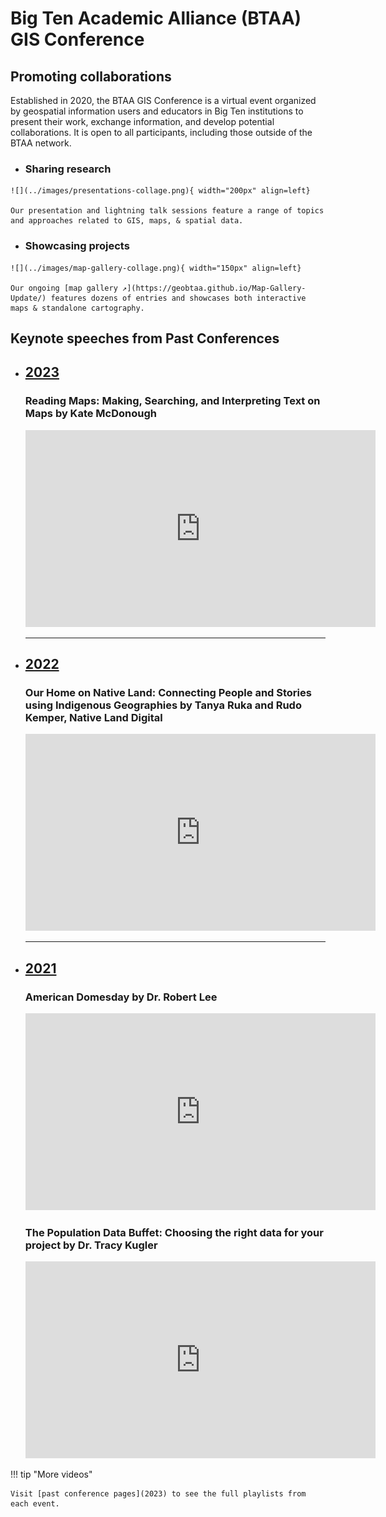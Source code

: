 # Big Ten Academic Alliance (BTAA) GIS Conference

## Promoting collaborations

Established in 2020, the BTAA GIS Conference is a virtual event organized by geospatial information users and educators in Big Ten institutions to present their work, exchange information, and develop potential collaborations. It is open to all participants, including those outside of the BTAA network. 

<div class="grid cards" markdown>

-    ### Sharing research

    ![](../images/presentations-collage.png){ width="200px" align=left}
    
    Our presentation and lightning talk sessions feature a range of topics and approaches related to GIS, maps, & spatial data.
    
-    ### Showcasing projects

    ![](../images/map-gallery-collage.png){ width="150px" align=left}

    Our ongoing [map gallery ↗](https://geobtaa.github.io/Map-Gallery-Update/) features dozens of entries and showcases both interactive maps & standalone cartography.

</div>

## Keynote speeches from Past Conferences

<div class="grid cards" markdown>

-   ## [2023](2023)

    ###  Reading Maps: Making, Searching, and Interpreting Text on Maps by Kate McDonough
    
    <iframe width="560" height="315" src="https://www.youtube.com/embed/vDi-5DYTtFU?si=fbd4H-j7-2erPaGQ" title="YouTube video player" frameborder="0" allow="accelerometer; autoplay; clipboard-write; encrypted-media; gyroscope; picture-in-picture; web-share" allowfullscreen></iframe>
    
    

    ---
 </div>   
<div class="grid cards" markdown>

    
-   ## [2022](2022)

    ### Our Home on Native Land: Connecting People and Stories using Indigenous Geographies by Tanya Ruka and Rudo Kemper, Native Land Digital
    
    <iframe width="560" height="315" src="https://www.youtube.com/embed/ATUgXF1C-bI?si=Wt18uoquZ0WFd3mH" title="YouTube video player" frameborder="0" allow="accelerometer; autoplay; clipboard-write; encrypted-media; gyroscope; picture-in-picture; web-share" allowfullscreen></iframe>

    ---
    
 </div>
<div class="grid cards" markdown>

-   ## [2021](2021)

    
    ### American Domesday by Dr. Robert Lee
    
    <iframe width="560" height="315" src="https://www.youtube.com/embed/Bdn1MmmC-yo?si=D72IkokqL4PZxfD_" title="YouTube video player" frameborder="0" allow="accelerometer; autoplay; clipboard-write; encrypted-media; gyroscope; picture-in-picture; web-share" allowfullscreen></iframe>
    
    
    ### The Population Data Buffet: Choosing the right data for your project by Dr. Tracy Kugler
    
    <iframe width="560" height="315" src="https://www.youtube.com/embed/M9qf5xALEIU?si=SCErNgHTS-AWb8tY" title="YouTube video player" frameborder="0" allow="accelerometer; autoplay; clipboard-write; encrypted-media; gyroscope; picture-in-picture; web-share" allowfullscreen></iframe>
    
 </div>
  
!!! tip "More videos"

    Visit [past conference pages](2023) to see the full playlists from each event.